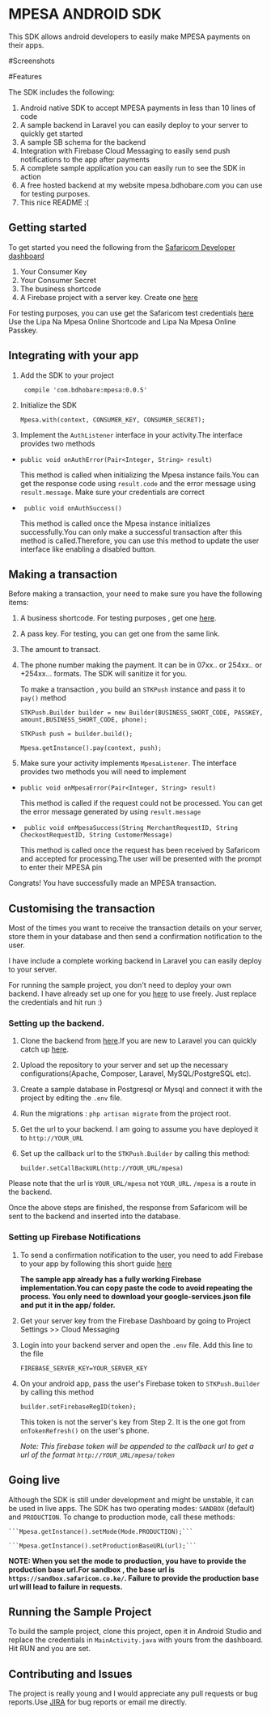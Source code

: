 # MPESA ANDROID SDK
This SDK allows android developers to easily make MPESA payments on their apps.

#Screenshots

[logo]: https://github.com/adam-p/markdown-here/raw/master/src/common/images/icon48.png "Samples"

#Features

The SDK includes the following:
1. Android native  SDK to accept MPESA payments in less than 10 lines of code
2. A sample backend in Laravel you can easily deploy to your server to quickly get started
3. A sample SB schema for the backend
4. Integration with Firebase Cloud Messaging to easily send push notifications to the app after payments
5. A complete sample application you can easily run to see the SDK in action
6. A free hosted backend at my website mpesa.bdhobare.com you can use for testing purposes.
7. This nice README :(

## Getting started
To get started you need the following from the [Safaricom Developer dashboard](https://developer.safaricom.co.ke)
1. Your Consumer Key
2. Your Consumer Secret
3. The business shortcode
4. A Firebase project with a server key. Create one [here](https://console.firebase.google.com/)


For testing purposes, you can use get the Safaricom test credentials [here](https://developer.safaricom.co.ke/test_credentials)
Use the Lipa Na Mpesa Online Shortcode and Lipa Na Mpesa Online Passkey.

## Integrating with your app
1. Add the SDK to your project

    ``` compile 'com.bdhobare:mpesa:0.0.5'```
    
2. Initialize the SDK

    ```Mpesa.with(context, CONSUMER_KEY, CONSUMER_SECRET);```

3. Implement the `AuthListener` interface in your activity.The interface provides two methods

* ```public void onAuthError(Pair<Integer, String> result)```

    This method is called when initializing the Mpesa instance fails.You can get the response code using `result.code` and the error message using `result.message`. Make sure your credentials are correct

* ``` public void onAuthSuccess()``` 

    This method is called once the Mpesa instance initializes successfully.You can only make a successful transaction after this method is called.Therefore, you can use this method to update the user interface like enabling a disabled button.

## Making a transaction
Before making a transaction, your need to make sure you have the following items:
1. A business shortcode. For testing purposes , get one [here](https://developer.safaricom.co.ke/test_credentials).
2. A pass key. For testing, you can get one from the same link.
3. The amount to transact.
4. The phone number making the payment. It can be in 07xx.. or 254xx.. or +254xx... formats. The SDK will sanitize it for you.

    To make a transaction , you build an `STKPush` instance and pass it to `pay()` method
    
    ```STKPush.Builder builder = new Builder(BUSINESS_SHORT_CODE, PASSKEY, amount,BUSINESS_SHORT_CODE, phone);```
    
    ```STKPush push = builder.build();```
    
    ```Mpesa.getInstance().pay(context, push);```
5. Make sure your activity implements `MpesaListener`. The interface provides two methods you will need to implement

 * ```public void onMpesaError(Pair<Integer, String> result)```
 
    This method is called if the request could not be processed. You can get the error message generated by using `result.message`
 
 * ``` public void onMpesaSuccess(String MerchantRequestID, String CheckoutRequestID, String CustomerMessage)```
 
    This method is called once the request has been received by Safaricom and accepted for processing.The user will be presented with the prompt to enter their MPESA pin
 

Congrats! You have successfully made an MPESA transaction.


## Customising the transaction
Most of the times you want to receive the transaction details on your server, store them in your database and then send a confirmation notification to the user.

I have include a complete working backend in Laravel you can easily deploy to your server.

For running the sample project, you don't need to deploy your own backend. I have already set up one for you [here](https://mpesa.bdhobare.com/mpesa) to use freely. Just replace the credentials and hit run :)

### Setting up the backend.
1. Clone the backend from [here](https://github.com/bdhobare/mpesa-android-sdk-backend.git).If you are new to Laravel you can quickly catch up [here](https://www.parthpatel.net/laravel-tutorial-for-beginner-5-4/).
2. Upload the repository to your server and set up the necessary configurations(Apache, Composer, Laravel, MySQL/PostgreSQL etc).
3. Create a sample database in Postgresql or Mysql and connect it with the project by editing the `.env` file.
4. Run the migrations : `php artisan migrate` from the project root.
5. Get the url to your backend. I am going to assume you have deployed it to `http://YOUR_URL`
6. Set up the callback url to the `STKPush.Builder` by calling this method:

    ```builder.setCallBackURL(http://YOUR_URL/mpesa)```

 Please note that the url is `YOUR_URL/mpesa` not `YOUR_URL`.  `/mpesa` is a route in the backend.
    
Once the above steps are finished, the response from Safaricom will be sent to the backend and inserted into the database.

### Setting up Firebase Notifications

1. To send a confirmation notification to the user, you need to add Firebase to your app by following this short guide [here](https://firebase.google.com/docs/cloud-messaging/android/client)

    **The sample app already has a fully working Firebase implementation.You can copy paste the code to avoid repeating the process. You only need to download your google-services.json file and put it in the app/ folder.**

2. Get your server key from the Firebase Dashboard by going to Project Settings >> Cloud Messaging

3. Login into your backend server and open the `.env` file. Add this line to the file

    ``FIREBASE_SERVER_KEY=YOUR_SERVER_KEY``
4. On your android app, pass the user's Firebase token  to `STKPush.Builder` by calling this method

    ```builder.setFirebaseRegID(token);```
    
    This token is not the server's key from Step 2. It is the one got from `onTokenRefresh()` on the user's phone.

    *Note: This firebase token will be appended to the callback url to get a url of the format `http://YOUR_URL/mpesa/token`*

## Going live
Although the SDK is still under development and might be unstable, it can be used in live apps.
The SDK  has two operating modes: `SANDBOX` (default) and `PRODUCTION`.
To change to production mode, call these methods:

    ```Mpesa.getInstance().setMode(Mode.PRODUCTION);```
    
    ```Mpesa.getInstance().setProductionBaseURL(url);```

   **NOTE: When you set the mode to production, you have to provide the production base url.For sandbox , the base url is `https://sandbox.safaricom.co.ke/`. Failure to provide the production base url will lead to failure in requests.**

## Running the Sample Project
To build the sample project, clone this project, open it in Android Studio and replace the credentials in  `MainActivity.java` with yours from the dashboard. Hit RUN and you are set.

## Contributing and Issues
The project is really young and I would appreciate any pull requests or bug reports.Use [JIRA](https://issues.sonatype.org/browse/OSSRH-35483) for bug reports or email me directly.



